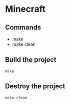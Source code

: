 # Minecraft

## Commands
* make
* make clean

## Build the project
```
make
```

## Destroy the project
```
make clean
```
